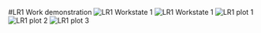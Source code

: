 #LR1
Work demonstration
![LR1 Workstate 1](https://github.com/Sergey-Dvoraninovich/MMOD/sources/lr1_workstate1)
![LR1 Workstate 1](https://github.com/Sergey-Dvoraninovich/MMOD/sources/lr1_workstate2)
![LR1 plot 1](https://github.com/Sergey-Dvoraninovich/MMOD/sources/lr1_plot1)
![LR1 plot 2](https://github.com/Sergey-Dvoraninovich/MMOD/sources/lr1_plot2)
![LR1 plot 3](https://github.com/Sergey-Dvoraninovich/MMOD/sources/lr1_plot3)
